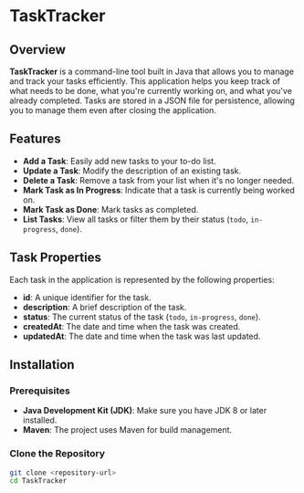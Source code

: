 # TaskTracker 

## Overview

**TaskTracker** is a command-line tool built in Java that allows you to manage and track your tasks efficiently. This application helps you keep track of what needs to be done, what you're currently working on, and what you've already completed. Tasks are stored in a JSON file for persistence, allowing you to manage them even after closing the application.

## Features

- **Add a Task**: Easily add new tasks to your to-do list.
- **Update a Task**: Modify the description of an existing task.
- **Delete a Task**: Remove a task from your list when it's no longer needed.
- **Mark Task as In Progress**: Indicate that a task is currently being worked on.
- **Mark Task as Done**: Mark tasks as completed.
- **List Tasks**: View all tasks or filter them by their status (`todo`, `in-progress`, `done`).

## Task Properties

Each task in the application is represented by the following properties:

- **id**: A unique identifier for the task.
- **description**: A brief description of the task.
- **status**: The current status of the task (`todo`, `in-progress`, `done`).
- **createdAt**: The date and time when the task was created.
- **updatedAt**: The date and time when the task was last updated.

## Installation

### Prerequisites

- **Java Development Kit (JDK)**: Make sure you have JDK 8 or later installed.
- **Maven**: The project uses Maven for build management.

### Clone the Repository

```bash
git clone <repository-url>
cd TaskTracker
